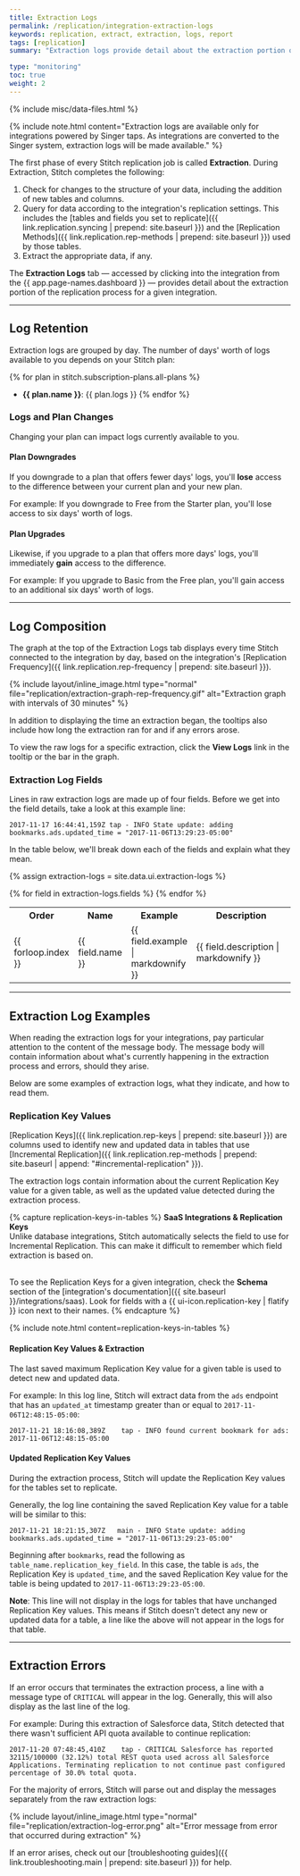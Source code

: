 ```yaml
---
title: Extraction Logs
permalink: /replication/integration-extraction-logs
keywords: replication, extract, extraction, logs, report
tags: [replication]
summary: "Extraction logs provide detail about the extraction portion of the replication process for a given integration."

type: "monitoring"
toc: true
weight: 2
---
```

{% include misc/data-files.html %}

{% include note.html content="Extraction logs are available only for integrations powered by Singer taps. As integrations are converted to the Singer system, extraction logs will be made available." %}

The first phase of every Stitch replication job is called **Extraction**. During Extraction, Stitch completes the following: 

1. Check for changes to the structure of your data, including the addition of new tables and columns.
2. Query for data according to the integration's replication settings. This includes the [tables and fields you set to replicate]({{ link.replication.syncing | prepend: site.baseurl }}) and the [Replication Methods]({{ link.replication.rep-methods | prepend: site.baseurl }}) used by those tables.
3. Extract the appropriate data, if any.

The **Extraction Logs** tab — accessed by clicking into the integration from the {{ app.page-names.dashboard }} — provides detail about the extraction portion of the replication process for a given integration. 

---

## Log Retention

Extraction logs are grouped by day. The number of days' worth of logs available to you depends on your Stitch plan:

{% for plan in stitch.subscription-plans.all-plans %}
- **{{ plan.name }}**: {{ plan.logs }}
{% endfor %}

### Logs and Plan Changes

Changing your plan can impact logs currently available to you.

#### Plan Downgrades

If you downgrade to a plan that offers fewer days' logs, you'll **lose** access to the difference between your current plan and your new plan.

For example: If you downgrade to Free from the Starter plan, you'll lose access to six days' worth of logs.

#### Plan Upgrades

Likewise, if you upgrade to a plan that offers more days' logs, you'll immediately **gain** access to the difference.

For example: If you upgrade to Basic from the Free plan, you'll gain access to an additional six days' worth of logs.

---

## Log Composition

The graph at the top of the Extraction Logs tab displays every time Stitch connected to the integration by day, based on the integration's [Replication Frequency]({{ link.replication.rep-frequency | prepend: site.baseurl }}).

{% include layout/inline_image.html type="normal" file="replication/extraction-graph-rep-frequency.gif" alt="Extraction graph with intervals of 30 minutes" %}

In addition to displaying the time an extraction began, the tooltips also include how long the extraction ran for and if any errors arose.

To view the raw logs for a specific extraction, click the **View Logs** link in the tooltip or the bar in the graph.

### Extraction Log Fields

Lines in raw extraction logs are made up of four fields. Before we get into the field details, take a look at this example line:

```shell
2017-11-17 16:44:41,159Z tap - INFO State update: adding bookmarks.ads.updated_time = "2017-11-06T13:29:23-05:00"
```

In the table below, we'll break down each of the fields and explain what they mean.

{% assign extraction-logs = site.data.ui.extraction-logs %}

<table>
    <tr>
        <th>
            Order
        </th>
        <th width="15%; fixed">
            Name
        </th>
        <th>
            Example
        </th>
        <th width="50%; fixed">
            Description
        </th>
    </tr>
    {% for field in extraction-logs.fields %}
    <tr>
        <td>
            {{ forloop.index }}
        </td>
        <td>
            {{ field.name }}
        </td>
        <td>
            {{ field.example | markdownify }}
        </td>
        <td>
            {{ field.description | markdownify }}
        </td>
    </tr>
    {% endfor %}
</table>

---

## Extraction Log Examples

When reading the extraction logs for your integrations, pay particular attention to the content of the message body. The message body will contain information about what's currently happening in the extraction process and errors, should they arise.

Below are some examples of extraction logs, what they indicate, and how to read them.

### Replication Key Values

[Replication Keys]({{ link.replication.rep-keys | prepend: site.baseurl }}) are columns used to identify new and updated data in tables that use [Incremental Replication]({{ link.replication.rep-methods | prepend: site.baseurl  | append: "#incremental-replication" }}).

The extraction logs contain information about the current Replication Key value for a given table, as well as the updated value detected during the extraction process.

{% capture replication-keys-in-tables %}
**SaaS Integrations & Replication Keys**<br>
Unlike database integrations, Stitch automatically selects the field to use for Incremental Replication. This can make it difficult to remember which field extraction is based on.<br><br>

To see the Replication Keys for a given integration, check the **Schema** section of the [integration's documentation]({{ site.baseurl }}/integrations/saas). Look for fields with a {{ ui-icon.replication-key | flatify }} icon next to their names.
{% endcapture %}

{% include note.html content=replication-keys-in-tables %}

#### Replication Key Values & Extraction

The last saved maximum Replication Key value for a given table is used to detect new and updated data.

For example: In this log line, Stitch will extract data from the `ads` endpoint that has an `updated_at` timestamp greater than or equal to `2017-11-06T12:48:15-05:00`:

```shell
2017-11-21 18:16:08,389Z    tap - INFO found current bookmark for ads:  2017-11-06T12:48:15-05:00
```

#### Updated Replication Key Values

During the extraction process, Stitch will update the Replication Key values for the tables set to replicate.

Generally, the log line containing the saved Replication Key value for a table will be similar to this:

```shell
2017-11-21 18:21:15,307Z   main - INFO State update: adding bookmarks.ads.updated_time = "2017-11-06T13:29:23-05:00"
```

Beginning after `bookmarks`, read the following as `table_name.replication_key_field`. In this case, the table is `ads`, the Replication Key is `updated_time`, and the saved Replication Key value for the table is being updated to `2017-11-06T13:29:23-05:00`.

**Note**: This line will not display in the logs for tables that have unchanged Replication Key values. This means if Stitch doesn't detect any new or updated data for a table, a line like the above will not appear in the logs for that table.

---

## Extraction Errors

If an error occurs that terminates the extraction process, a line with a message type of `CRITICAL` will appear in the log. Generally, this will also display as the last line of the log.

For example: During this extraction of Salesforce data, Stitch detected that there wasn't sufficient API quota available to continue replication:

```shell
2017-11-20 07:48:45,410Z    tap - CRITICAL Salesforce has reported 32115/100000 (32.12%) total REST quota used across all Salesforce Applications. Terminating replication to not continue past configured percentage of 30.0% total quota.
```

For the majority of errors, Stitch will parse out and display the messages separately from the raw extraction logs:

{% include layout/inline_image.html type="normal" file="replication/extraction-log-error.png" alt="Error message from error that occurred during extraction" %}

If an error arises, check out our [troubleshooting guides]({{ link.troubleshooting.main | prepend: site.baseurl }}) for help.